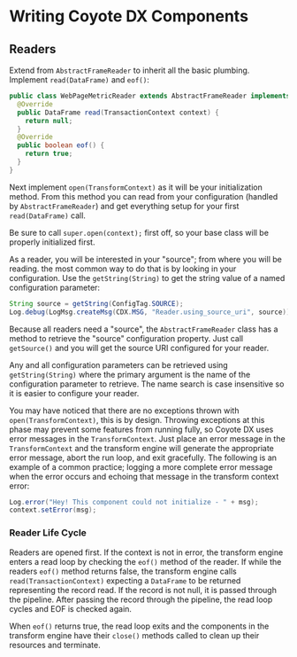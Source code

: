 # Writing Coyote DX Components

## Readers
Extend from `AbstractFrameReader` to inherit all the basic plumbing. Implement `read(DataFrame)`  and `eof()`: 
```java
public class WebPageMetricReader extends AbstractFrameReader implements FrameReader {
  @Override
  public DataFrame read(TransactionContext context) {
    return null;
  }
  @Override
  public boolean eof() {
    return true;
  }
}
```
Next implement `open(TransformContext)` as it will be your initialization method. From this method you can read from your configuration (handled by `AbstractFrameReader`) and get everything setup for your first `read(DataFrame)` call.

Be sure to call `super.open(context);` first off, so your base class will be properly initialized first.

As a reader, you will be interested in your "source"; from where you will be reading. the most common way to do that is by looking in your configuration. Use the `getString(String)` to get the string value of a named configuration parameter:
```java
String source = getString(ConfigTag.SOURCE);
Log.debug(LogMsg.createMsg(CDX.MSG, "Reader.using_source_uri", source));
```
Because all readers need a "source", the `AbstractFrameReader` class has a method to retrieve the "source" configuration property. Just call `getSource()` and you will get the source URI configured for your reader.

Any and all configuration parameters can be retrieved using `getString(String)` where the primary argument is the name of the configuration parameter to retrieve. The name search is case insensitive so it is easier to configure your reader.

You may have noticed that there are no exceptions thrown with `open(TransformContext)`, this is by design. Throwing exceptions at this phase may prevent some features from running fully, so Coyote DX uses error messages in the `TransformContext`. Just place an error message in the `TransformContext` and the transform engine will generate the appropriate error message, abort the run loop, and exit gracefully. The following is an example of a common practice; logging a more complete error message when the error occurs and echoing that message in the transform context error:  
```java
Log.error("Hey! This component could not initialize - " + msg);
context.setError(msg);
```

### Reader Life Cycle
Readers are opened first. If the context is not in error, the transform engine enters a read loop by checking the `eof()` method of the reader. If while the readers `eof()` method returns false, the transform engine calls `read(TransactionContext)` expecting a `DataFrame` to be returned representing the record read. If the record is not null, it is passed through the pipeline. After passing the record through the pipeline, the read loop cycles and EOF is checked again.

When `eof()` returns true, the read loop exits and the components in the transform engine have their `close()` methods called to clean up their resources and terminate. 

